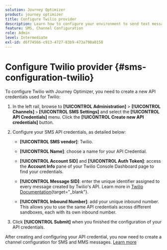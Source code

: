 ```yaml
---
solution: Journey Optimizer
product: journey optimizer
title: Configure Twilio provider
description: Learn how to configure your environment to send text messages with Journey Optimizer with Twilio
feature: SMS, Channel Configuration
role: Admin
level: Intermediate
exl-id: d6f74566-c913-4727-83b9-473a798a0158
---
```

# Configure Twilio provider {#sms-configuration-twilio}

To configure Twilio with Journey Optimizer, you need to create a new API credentials used for Twilio:

1. In the left rail, browse to **[!UICONTROL Administration]** > **[!UICONTROL Channels]** `>` **[!UICONTROL SMS Settings]** and select the **[!UICONTROL API Credentials]** menu. Click the **[!UICONTROL Create new API credentials]** button.

1. Configure your SMS API credentials, as detailed below:

    * **[!UICONTROL SMS vendor]**: Twilio.

    * **[!UICONTROL Name]**: choose a name for your API Credential.

    * **[!UICONTROL Account SID]** and **[!UICONTROL Auth Token]**: access the **Account Info** pane of your Twilio Console Dashboard page to find your credentials.

    * **[!UICONTROL Message SID]**: enter the unique identifier assigned to every message created by Twilio's API. Learn more in [Twilio Documentation](https://support.twilio.com/hc/en-us/articles/223134387-What-is-a-Message-SID-){target="_blank"}.

    * **[!UICONTROL Inbound Number]**: add your unique inbound number. This allows you to use the same API credentials across different sandboxes, each with its own inbound number.

1. Click **[!UICONTROL Submit]** when you finished the configuration of your API credentials.

After creating and configuring your API credential, you now need to create a channel configuration for SMS and MMS messages. [Learn more](sms-configuration-surface.md)
